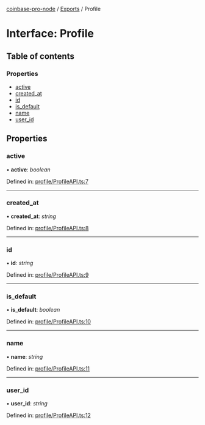 [coinbase-pro-node](../README.md) / [Exports](../modules.md) / Profile

# Interface: Profile

## Table of contents

### Properties

- [active](profile.md#active)
- [created\_at](profile.md#created_at)
- [id](profile.md#id)
- [is\_default](profile.md#is_default)
- [name](profile.md#name)
- [user\_id](profile.md#user_id)

## Properties

### active

• **active**: *boolean*

Defined in: [profile/ProfileAPI.ts:7](https://github.com/bennycode/coinbase-pro-node/blob/c3d8f7c/src/profile/ProfileAPI.ts#L7)

___

### created\_at

• **created\_at**: *string*

Defined in: [profile/ProfileAPI.ts:8](https://github.com/bennycode/coinbase-pro-node/blob/c3d8f7c/src/profile/ProfileAPI.ts#L8)

___

### id

• **id**: *string*

Defined in: [profile/ProfileAPI.ts:9](https://github.com/bennycode/coinbase-pro-node/blob/c3d8f7c/src/profile/ProfileAPI.ts#L9)

___

### is\_default

• **is\_default**: *boolean*

Defined in: [profile/ProfileAPI.ts:10](https://github.com/bennycode/coinbase-pro-node/blob/c3d8f7c/src/profile/ProfileAPI.ts#L10)

___

### name

• **name**: *string*

Defined in: [profile/ProfileAPI.ts:11](https://github.com/bennycode/coinbase-pro-node/blob/c3d8f7c/src/profile/ProfileAPI.ts#L11)

___

### user\_id

• **user\_id**: *string*

Defined in: [profile/ProfileAPI.ts:12](https://github.com/bennycode/coinbase-pro-node/blob/c3d8f7c/src/profile/ProfileAPI.ts#L12)
